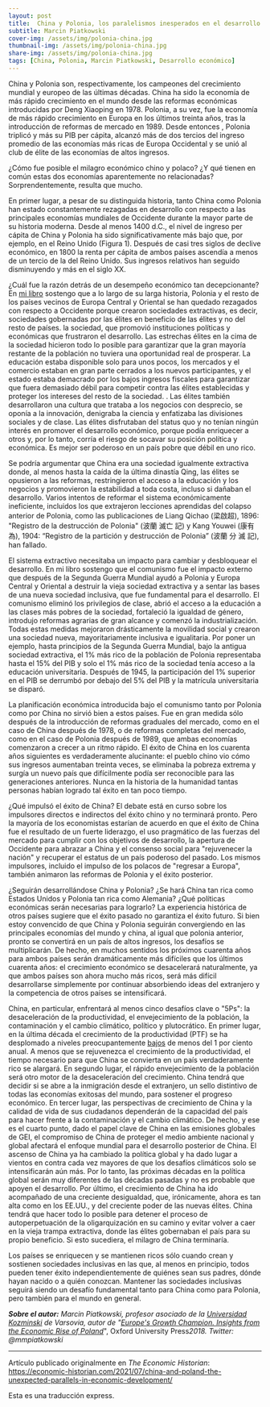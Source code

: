 ```yaml
---
layout: post
title:  China y Polonia, los paralelismos inesperados en el desarrollo económico
subtitle: Marcin Piatkowski
cover-img: /assets/img/polonia-china.jpg
thumbnail-img: /assets/img/polonia-china.jpg
share-img: /assets/img/polonia-china.jpg
tags: [China, Polonia, Marcin Piatkowski, Desarrollo económico]
---
```


China y Polonia son, respectivamente, los campeones del crecimiento mundial y europeo de las últimas décadas. China ha sido la economía de más rápido crecimiento en el mundo desde las reformas económicas introducidas por Deng Xiaoping en 1978. Polonia, a su vez, fue la economía de más rápido crecimiento en Europa en los últimos treinta años, tras la introducción de reformas de mercado en 1989. Desde entonces , Polonia triplicó y más su PIB per cápita, alcanzó más de dos tercios del ingreso promedio de las economías más ricas de Europa Occidental y se unió al club de élite de las economías de altos ingresos. 

¿Cómo fue posible el milagro económico chino y polaco? ¿Y qué tienen en común estas dos economías aparentemente no relacionadas? Sorprendentemente, resulta que mucho. 

En primer lugar, a pesar de su distinguida historia, tanto China como Polonia han estado constantemente rezagadas en desarrollo con respecto a las principales economías mundiales de Occidente durante la mayor parte de su historia moderna. Desde al menos 1400 d.C., el nivel de ingreso per cápita de China y Polonia ha sido significativamente más bajo que, por ejemplo, en el Reino Unido (Figura 1). Después de casi tres siglos de declive económico, en 1800 la renta per cápita de ambos países ascendía a menos de un tercio de la del Reino Unido. Sus ingresos relativos han seguido disminuyendo y más en el siglo XX.

¿Cuál fue la razón detrás de un desempeño económico tan decepcionante? En [mi libro](https://global.oup.com/academic/product/europes-growth-champion-9780198839613?lang=en&cc=cn) sostengo que a lo largo de su larga historia, Polonia y el resto de los países vecinos de Europa Central y Oriental se han quedado rezagados con respecto a Occidente porque crearon sociedades extractivas, es decir, sociedades gobernadas por las élites en beneficio de las élites y no del resto de países. la sociedad, que promovió instituciones políticas y económicas que frustraron el desarrollo. Las estrechas élites en la cima de la sociedad hicieron todo lo posible para garantizar que la gran mayoría restante de la población no tuviera una oportunidad real de prosperar. La educación estaba disponible solo para unos pocos, los mercados y el comercio estaban en gran parte cerrados a los nuevos participantes, y el estado estaba demacrado por los bajos ingresos fiscales para garantizar que fuera demasiado débil para competir contra las élites establecidas y proteger los intereses del resto de la sociedad. . Las élites también desarrollaron una cultura que trataba a los negocios con desprecio, se oponía a la innovación, denigraba la ciencia y enfatizaba las divisiones sociales y de clase. Las élites disfrutaban del status quo y no tenían ningún interés en promover el desarrollo económico, porque podía enriquecer a otros y, por lo tanto, corría el riesgo de socavar su posición política y económica. Es mejor ser poderoso en un país pobre que débil en uno rico.

Se podría argumentar que China era una sociedad igualmente extractiva donde, al menos hasta la caída de la última dinastía Qing, las élites se opusieron a las reformas, restringieron el acceso a la educación y los negocios y promovieron la estabilidad a toda costa, incluso si dañaban el desarrollo. Varios intentos de reformar el sistema económicamente ineficiente, incluidos los que extrajeron lecciones aprendidas del colapso anterior de Polonia, como las publicaciones de Liang Qichao (梁啟超), 1896: "Registro de la destrucción de Polonia" (波蘭 滅亡 記) y Kang Youwei (康有為), 1904: “Registro de la partición y destrucción de Polonia” (波蘭 分 滅 記), han fallado.

El sistema extractivo necesitaba un impacto para cambiar y desbloquear el desarrollo. En mi libro sostengo que el comunismo fue el impacto externo que después de la Segunda Guerra Mundial ayudó a Polonia y Europa Central y Oriental a destruir la vieja sociedad extractiva y a sentar las bases de una nueva sociedad inclusiva, que fue fundamental para el desarrollo. El comunismo eliminó los privilegios de clase, abrió el acceso a la educación a las clases más pobres de la sociedad, fortaleció la igualdad de género, introdujo reformas agrarias de gran alcance y comenzó la industrialización. Todas estas medidas mejoraron drásticamente la movilidad social y crearon una sociedad nueva, mayoritariamente inclusiva e igualitaria. Por poner un ejemplo, hasta principios de la Segunda Guerra Mundial, bajo la antigua sociedad extractiva, el 1% más rico de la población de Polonia representaba hasta el 15% del PIB y solo el 1% más rico de la sociedad tenía acceso a la educación universitaria. Después de 1945, la participación del 1% superior en el PIB se derrumbó por debajo del 5% del PIB y la matrícula universitaria se disparó.

La planificación económica introducida bajo el comunismo tanto por Polonia como por China no sirvió bien a estos países. Fue en gran medida sólo después de la introducción de reformas graduales del mercado, como en el caso de China después de 1978, o de reformas completas del mercado, como en el caso de Polonia después de 1989, que ambas economías comenzaron a crecer a un ritmo rápido. El éxito de China en los cuarenta años siguientes es verdaderamente alucinante: el pueblo chino vio cómo sus ingresos aumentaban treinta veces, se eliminaba la pobreza extrema y surgía un nuevo país que difícilmente podía ser reconocible para las generaciones anteriores. Nunca en la historia de la humanidad tantas personas habían logrado tal éxito en tan poco tiempo.

¿Qué impulsó el éxito de China? El debate está en curso sobre los impulsores directos e indirectos del éxito chino y no terminará pronto. Pero la mayoría de los economistas estarían de acuerdo en que el éxito de China fue el resultado de un fuerte liderazgo, el uso pragmático de las fuerzas del mercado para cumplir con los objetivos de desarrollo, la apertura de Occidente para abrazar a China y el consenso social para "rejuvenecer la nación" y recuperar el estatus de un país poderoso del pasado. Los mismos impulsores, incluido el impulso de los polacos de "regresar a Europa", también animaron las reformas de Polonia y el éxito posterior.

¿Seguirán desarrollándose China y Polonia? ¿Se hará China tan rica como Estados Unidos y Polonia tan rica como Alemania? ¿Qué políticas económicas serán necesarias para lograrlo? La experiencia histórica de otros países sugiere que el éxito pasado no garantiza el éxito futuro. Si bien estoy convencido de que China y Polonia seguirán convergiendo en las principales economías del mundo y china, al igual que polonia anterior, pronto se convertirá en un país de altos ingresos, los desafíos se multiplicarán. De hecho, en muchos sentidos los próximos cuarenta años para ambos países serán dramáticamente más difíciles que los últimos cuarenta años: el crecimiento económico se desacelerará naturalmente, ya que ambos países son ahora mucho más ricos, será más difícil desarrollarse simplemente por continuar absorbiendo ideas del extranjero y la competencia de otros países se intensificará.

China, en particular, enfrentará al menos cinco desafíos clave o "5Ps": la desaceleración de la productividad, el envejecimiento de la población, la contaminación y el cambio climático, político y plutocrático. En primer lugar, en la última década el crecimiento de la productividad (PTF) se ha desplomado a niveles preocupantemente [bajos](https://openknowledge.worldbank.org/handle/10986/33993) de menos del 1 por ciento anual. A menos que se rejuvenezca el crecimiento de la productividad, el tiempo necesario para que China se convierta en un país verdaderamente rico se alargará. En segundo lugar, el rápido envejecimiento de la población será otro motor de la desaceleración del crecimiento. China tendrá que decidir si se abre a la inmigración desde el extranjero, un sello distintivo de todas las economías exitosas del mundo, para sostener el progreso económico. En tercer lugar, las perspectivas de crecimiento de China y la calidad de vida de sus ciudadanos dependerán de la capacidad del país para hacer frente a la contaminación y el cambio climático. De hecho, y ese es el cuarto punto, dado el papel clave de China en las emisiones globales de GEI, el compromiso de China de proteger el medio ambiente nacional y global afectará el enfoque mundial para el desarrollo posterior de China. El ascenso de China ya ha cambiado la política global y ha dado lugar a vientos en contra cada vez mayores de que los desafíos climáticos solo se intensificarán aún más. Por lo tanto, las próximas décadas en la política global serán muy diferentes de las décadas pasadas y no es probable que apoyen el desarrollo. Por último, el crecimiento de China ha ido acompañado de una creciente desigualdad, que, irónicamente, ahora es tan alta como en los EE.UU., y del creciente poder de las nuevas élites. China tendrá que hacer todo lo posible para detener el proceso de autoperpetuación de la oligarquización en su camino y evitar volver a caer en la vieja trampa extractiva, donde las élites gobernaban el país para su propio beneficio. Si esto sucediera, el milagro de China terminaría.

Los países se enriquecen y se mantienen ricos sólo cuando crean y sostienen sociedades inclusivas en las que, al menos en principio, todos pueden tener éxito independientemente de quiénes sean sus padres, dónde hayan nacido o a quién conozcan. Mantener las sociedades inclusivas seguirá siendo un desafío fundamental tanto para China como para Polonia, pero también para el mundo en general.

***Sobre el autor:** Marcin Piatkowski, profesor asociado de la [Universidad Kozminski](http://www.kozminski.edu.pl/) de Varsovia, autor de "*[*Europe's Growth Champion. Insights from the Economic Rise of Poland*](https://global.oup.com/academic/product/europes-growth-champion-9780198839613?lang=en&cc=cn)", Oxford University Press*2018. Twitter: @mmpiatkowski*

-----

Artículo publicado originalmente en *The Economic Historian*: https://economic-historian.com/2021/07/china-and-poland-the-unexpected-parallels-in-economic-development/

Esta es una traducción express.